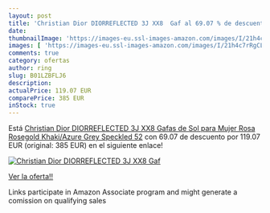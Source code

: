 ```yaml
---
layout: post
title: 'Christian Dior DIORREFLECTED 3J XX8  Gaf al 69.07 % de descuento'
date: 
thumbnailImage: 'https://images-eu.ssl-images-amazon.com/images/I/21h4c7rRgCL._SL200_.jpg'
images: [ 'https://images-eu.ssl-images-amazon.com/images/I/21h4c7rRgCL._SL200_.jpg' ]
comments: true
category: ofertas
author: ring
slug: B01LZBFLJ6
description:
actualPrice: 119.07 EUR
comparePrice: 385 EUR
inStock: true
---
```


Está [Christian Dior DIORREFLECTED 3J XX8  Gafas de Sol para Mujer  Rosa  Rosegold Khaki/Azure Grey Speckled   52](https://www.amazon.es/dp/B01LZBFLJ6/?tag=tolees-21) con 69.07 de descuento por 119.07 EUR (original: 385 EUR) en el siguiente enlace!

[![Christian Dior DIORREFLECTED 3J XX8  Gaf](https://images-eu.ssl-images-amazon.com/images/I/21h4c7rRgCL._SL200_.jpg)](https://www.amazon.es/dp/B01LZBFLJ6/?tag=tolees-21)

[Ver la oferta!!](https://www.amazon.es/dp/B01LZBFLJ6/?tag=tolees-21)

Links participate in Amazon Associate program and might generate a comission on qualifying sales


